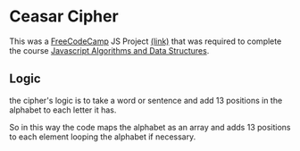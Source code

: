 # Ceasar Cipher

This was a [FreeCodeCamp](https://www.freecodecamp.org/) JS Project [(link)](https://www.freecodecamp.org/learn/javascript-algorithms-and-data-structures/javascript-algorithms-and-data-structures-projects/caesars-cipher) that was required to complete the course [Javascript Algorithms and Data Structures](https://www.freecodecamp.org/learn/javascript-algorithms-and-data-structures/).

## Logic

the cipher's logic is to take a word or sentence and add 13 positions in the alphabet to each letter it has.

So in this way the code maps the alphabet as an array and adds 13 positions to each element looping the alphabet if necessary.
